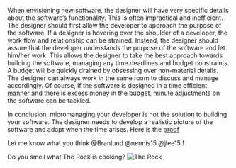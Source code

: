 When envisioning new software, the designer will have very specific details about the software’s functionality. This is often impractical and inefficient. The designer should first allow the developer to approach the purpose of the software. If a designer is hovering over the shoulder of a developer, the work flow and relationship can be strained.  Instead, the designer should assure that the developer understands the purpose of the software and let him/her work. This allows the designer to take the best approach towards building the software, managing any time deadlines and budget constraints. A budget will be quickly drained by obsessing over non-material details. The designer can always work in the same room to discuss and manage accordingly. Of course, if the software is designed in a time efficient manner and there is excess money in the budget, minute adjustments on the software can be tackled. 

In conclusion, micromanaging your developer is not the solution to building your software. The designer needs to develop a realistic picture of the software and adapt when the time arises. Here is the [proof](http://blog.codinghorror.com/are-you-creating-micromanagement-zombies/) 

Let me know what you think @Branlund @nennis15 @jlee15 ! 

Do you smell what The Rock is cooking?
![The Rock](http://i.giphy.com/6Dj7ZWBERpGU0.gif)
